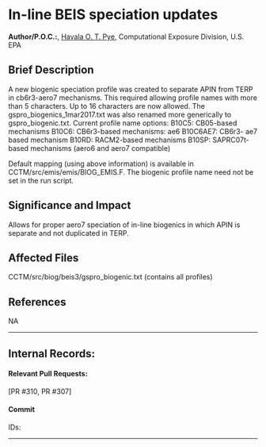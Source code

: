 # In-line BEIS speciation updates

**Author/P.O.C.:**, [Havala O. T. Pye](mailto:pye.havala@epa.gov), Computational Exposure Division, U.S. EPA

## Brief Description
A new biogenic speciation profile was created to separate APIN from TERP
in cb6r3-aero7 mechanisms. This required allowing profile names with more than
5 characters. Up to 16 characters are now allowed. The gspro_biogenics_1mar2017.txt 
was also renamed more generically to gspro_biogenic.txt. Current profile name options:
 B10C5: CB05-based mechanisms
 B10C6: CB6r3-based mechanisms: ae6
 B10C6AE7: CB6r3- ae7 based mechanism
 B10RD: RACM2-based mechanisms
 B10SP: SAPRC07t-based mechanisms (aero6 and aero7 compatible)

Default mapping (using above information) is available in CCTM/src/emis/emis/BIOG_EMIS.F.
The biogenic profile name need not be set in the run script.

## Significance and Impact
Allows for proper aero7 speciation of in-line biogenics in which APIN is separate
and not duplicated in TERP.

## Affected Files  
CCTM/src/biog/beis3/gspro_biogenic.txt (contains all profiles)

## References
NA

-----
## Internal Records:
#### Relevant Pull Requests:
[PR #310, PR #307]

#### Commit
IDs:


-----

